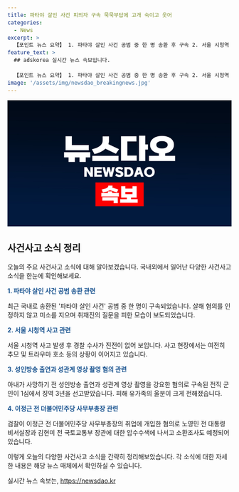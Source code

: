 ```yaml
---
title: 파타야 살인 사건 피의자 구속 묵묵부답에 고개 숙이고 웃어
categories:
  - News
excerpt: >
  【포인트 뉴스 요약】 1. 파타야 살인 사건 공범 중 한 명 송환 후 구속 2. 서울 시청역 사고, 수사 진전 없어 여전히 논란 3. 성인방송과 성관계 영상 촬영 강요 혐의 전직 군인 징역 3년 선고 4. 검찰, 이전 사무부총장 취업 개입 혐의 압수수색 및 소환 예정 이번주의 핫 이슈를 한 눈에 요약했습니다! 📰✨
feature_text: >
  ## adskorea 실시간 뉴스 속보입니다.

  【포인트 뉴스 요약】 1. 파타야 살인 사건 공범 중 한 명 송환 후 구속 2. 서울 시청역 사고, 수사 진전 없어 여전히 논란 3. 성인방송과 성관계 영상 촬영 강요 혐의 전직 군인 징역 3년 선고 4. 검찰, 이전 사무부총장 취업 개입 혐의 압수수색 및 소환 예정 이번주의 핫 이슈를 한 눈에 요약했습니다! 📰✨
image: '/assets/img/newsdao_breakingnews.jpg'
---
```


<p><img src="/assets/img/newsdao_breakingnews.jpg" alt="adskorea 속보" /></p>

<h2 data-ke-size="size26">사건사고 소식 정리</h2>

<p data-ke-size="size16">오늘의 주요 사건사고 소식에 대해 알아보겠습니다. 국내외에서 일어난 다양한 사건사고 소식을 한눈에 확인해보세요.</p>

<p><b><span style="color: #1a5490;">1. 파타야 살인 사건 공범 송환 관련</span></b></p>

<p data-ke-size="size16">최근 국내로 송환된 '파타야 살인 사건' 공범 중 한 명이 구속되었습니다. 살해 혐의를 인정하지 않고 미소를 지으며 취재진의 질문을 피한 모습이 보도되었습니다.</p>

<p><b><span style="color: #1a5490;">2. 서울 시청역 사고 관련</span></b></p>

<p data-ke-size="size16">서울 시청역 사고 발생 후 경찰 수사가 진전이 없어 보입니다. 사고 현장에서는 여전히 추모 및 트라우마 호소 등의 상황이 이어지고 있습니다.</p>

<p><b><span style="color: #1a5490;">3. 성인방송 출연과 성관계 영상 촬영 혐의 관련</span></b></p>

<p data-ke-size="size16">아내가 사망하기 전 성인방송 출연과 성관계 영상 촬영을 강요한 혐의로 구속된 전직 군인이 1심에서 징역 3년을 선고받았습니다. 피해 유가족의 울분이 크게 전해졌습니다.</p>

<p><b><span style="color: #1a5490;">4. 이정근 전 더불어민주당 사무부총장 관련</span></b></p>

<p data-ke-size="size16">검찰이 이정근 전 더불어민주당 사무부총장의 취업에 개입한 혐의로 노영민 전 대통령 비서실장과 김현미 전 국토교통부 장관에 대한 압수수색에 나서고 소환조사도 예정되어 있습니다.</p>

<p>이렇게 오늘의 다양한 사건사고 소식을 간략히 정리해보았습니다. 각 소식에 대한 자세한 내용은 해당 뉴스 매체에서 확인하실 수 있습니다.</p>
실시간 뉴스 속보는, <a href="https://newsdao.kr" rel="dofollow">https://newsdao.kr</a>


